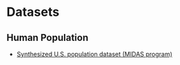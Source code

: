 # Datasets

## Human Population

- [Synthesized U.S. population dataset (MIDAS program)](https://gitlab.com/momacs/dataset-pop-us-2010-midas)
